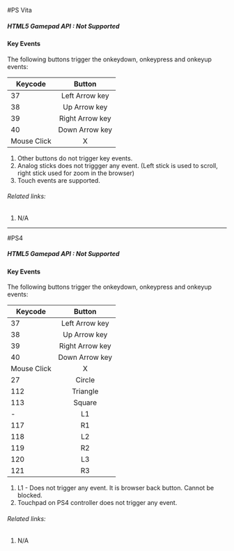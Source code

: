 #PS Vita

##### HTML5 Gamepad API : Not Supported

#### Key Events
The following buttons trigger the onkeydown, onkeypress  and onkeyup events:

| Keycode        | Button|
| ------------- |:-------------:|
| 37 | Left Arrow key |
| 38 | Up Arrow key |
| 39 | Right Arrow key |
| 40 | Down Arrow key |
| Mouse Click | X |

1. Other buttons do not trigger key events.
2. Analog sticks does not triggger any event. (Left stick is used to scroll, right stick used for zoom in the browser)
3. Touch events are supported.

###### Related links:
1. N/A


---

#PS4

##### HTML5 Gamepad API : Not Supported

#### Key Events
The following buttons trigger the onkeydown, onkeypress  and onkeyup events:

| Keycode        | Button|
| ------------- |:-------------:|
| 37 | Left Arrow key |
| 38 | Up Arrow key |
| 39 | Right Arrow key |
| 40 | Down Arrow key |
| Mouse Click | X |
| 27 | Circle |
| 112 | Triangle |
| 113 | Square  |
| - | L1  |
| 117 | R1  |
| 118 | L2  |
| 119 | R2  |
| 120 | L3  |
| 121 | R3  |

1. L1 - Does not trigger any event. It is browser back button. Cannot be blocked.
2. Touchpad on PS4 controller does not trigger any event.

###### Related links:
1. N/A
